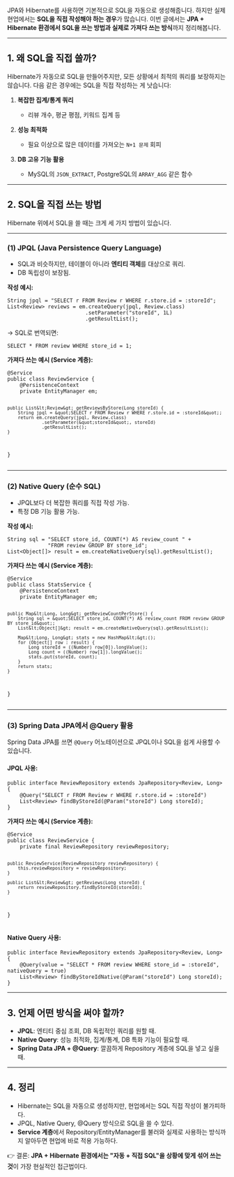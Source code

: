 <p>JPA와 Hibernate를 사용하면 기본적으로 SQL을 자동으로 생성해줍니다. 하지만 실제 현업에서는 <strong>SQL을 직접 작성해야 하는 경우</strong>가 많습니다. 이번 글에서는 <strong>JPA + Hibernate 환경에서 SQL을 쓰는 방법과 실제로 가져다 쓰는 방식</strong>까지 정리해봅니다.</p>
<hr />
<h2 id="1-왜-sql을-직접-쓸까">1. 왜 SQL을 직접 쓸까?</h2>
<p>Hibernate가 자동으로 SQL을 만들어주지만, 모든 상황에서 최적의 쿼리를 보장하지는 않습니다. 다음 같은 경우에는 SQL을 직접 작성하는 게 낫습니다:</p>
<ol>
<li><p><strong>복잡한 집계/통계 쿼리</strong></p>
<ul>
<li>리뷰 개수, 평균 평점, 키워드 집계 등</li>
</ul>
</li>
<li><p><strong>성능 최적화</strong></p>
<ul>
<li>필요 이상으로 많은 데이터를 가져오는 <code>N+1 문제</code> 회피</li>
</ul>
</li>
<li><p><strong>DB 고유 기능 활용</strong></p>
<ul>
<li>MySQL의 <code>JSON_EXTRACT</code>, PostgreSQL의 <code>ARRAY_AGG</code> 같은 함수</li>
</ul>
</li>
</ol>
<hr />
<h2 id="2-sql을-직접-쓰는-방법">2. SQL을 직접 쓰는 방법</h2>
<p>Hibernate 위에서 SQL을 쓸 때는 크게 세 가지 방법이 있습니다.</p>
<hr />
<h3 id="1-jpql-java-persistence-query-language">(1) JPQL (Java Persistence Query Language)</h3>
<ul>
<li>SQL과 비슷하지만, 테이블이 아니라 <strong>엔티티 객체</strong>를 대상으로 쿼리.</li>
<li>DB 독립성이 보장됨.</li>
</ul>
<p><strong>작성 예시:</strong></p>
<pre><code class="language-java">String jpql = &quot;SELECT r FROM Review r WHERE r.store.id = :storeId&quot;;
List&lt;Review&gt; reviews = em.createQuery(jpql, Review.class)
                         .setParameter(&quot;storeId&quot;, 1L)
                         .getResultList();</code></pre>
<p>→ SQL로 번역되면:</p>
<pre><code class="language-sql">SELECT * FROM review WHERE store_id = 1;</code></pre>
<p><strong>가져다 쓰는 예시 (Service 계층):</strong></p>
<pre><code class="language-java">@Service
public class ReviewService {
    @PersistenceContext
    private EntityManager em;

    public List&lt;Review&gt; getReviewsByStore(Long storeId) {
        String jpql = &quot;SELECT r FROM Review r WHERE r.store.id = :storeId&quot;;
        return em.createQuery(jpql, Review.class)
                 .setParameter(&quot;storeId&quot;, storeId)
                 .getResultList();
    }
}</code></pre>
<hr />
<h3 id="2-native-query-순수-sql">(2) Native Query (순수 SQL)</h3>
<ul>
<li>JPQL보다 더 복잡한 쿼리를 직접 작성 가능.</li>
<li>특정 DB 기능 활용 가능.</li>
</ul>
<p><strong>작성 예시:</strong></p>
<pre><code class="language-java">String sql = &quot;SELECT store_id, COUNT(*) AS review_count &quot; +
             &quot;FROM review GROUP BY store_id&quot;;
List&lt;Object[]&gt; result = em.createNativeQuery(sql).getResultList();</code></pre>
<p><strong>가져다 쓰는 예시 (Service 계층):</strong></p>
<pre><code class="language-java">@Service
public class StatsService {
    @PersistenceContext
    private EntityManager em;

    public Map&lt;Long, Long&gt; getReviewCountPerStore() {
        String sql = &quot;SELECT store_id, COUNT(*) AS review_count FROM review GROUP BY store_id&quot;;
        List&lt;Object[]&gt; result = em.createNativeQuery(sql).getResultList();

        Map&lt;Long, Long&gt; stats = new HashMap&lt;&gt;();
        for (Object[] row : result) {
            Long storeId = ((Number) row[0]).longValue();
            Long count = ((Number) row[1]).longValue();
            stats.put(storeId, count);
        }
        return stats;
    }
}</code></pre>
<hr />
<h3 id="3-spring-data-jpa에서-query-활용">(3) Spring Data JPA에서 @Query 활용</h3>
<p>Spring Data JPA를 쓰면 <code>@Query</code> 어노테이션으로 JPQL이나 SQL을 쉽게 사용할 수 있습니다.</p>
<h4 id="jpql-사용">JPQL 사용:</h4>
<pre><code class="language-java">public interface ReviewRepository extends JpaRepository&lt;Review, Long&gt; {
    @Query(&quot;SELECT r FROM Review r WHERE r.store.id = :storeId&quot;)
    List&lt;Review&gt; findByStoreId(@Param(&quot;storeId&quot;) Long storeId);
}</code></pre>
<p><strong>가져다 쓰는 예시 (Service 계층):</strong></p>
<pre><code class="language-java">@Service
public class ReviewService {
    private final ReviewRepository reviewRepository;

    public ReviewService(ReviewRepository reviewRepository) {
        this.reviewRepository = reviewRepository;
    }

    public List&lt;Review&gt; getReviews(Long storeId) {
        return reviewRepository.findByStoreId(storeId);
    }
}</code></pre>
<h4 id="native-query-사용">Native Query 사용:</h4>
<pre><code class="language-java">public interface ReviewRepository extends JpaRepository&lt;Review, Long&gt; {
    @Query(value = &quot;SELECT * FROM review WHERE store_id = :storeId&quot;, nativeQuery = true)
    List&lt;Review&gt; findByStoreIdNative(@Param(&quot;storeId&quot;) Long storeId);
}</code></pre>
<hr />
<h2 id="3-언제-어떤-방식을-써야-할까">3. 언제 어떤 방식을 써야 할까?</h2>
<ul>
<li><strong>JPQL</strong>: 엔티티 중심 조회, DB 독립적인 쿼리를 원할 때.</li>
<li><strong>Native Query</strong>: 성능 최적화, 집계/통계, DB 특화 기능이 필요할 때.</li>
<li><strong>Spring Data JPA + @Query</strong>: 깔끔하게 Repository 계층에 SQL을 넣고 싶을 때.</li>
</ul>
<hr />
<h2 id="4-정리">4. 정리</h2>
<ul>
<li>Hibernate는 SQL을 자동으로 생성하지만, 현업에서는 SQL 직접 작성이 불가피하다.</li>
<li>JPQL, Native Query, @Query 방식으로 SQL을 쓸 수 있다.</li>
<li><strong>Service 계층</strong>에서 Repository/EntityManager를 불러와 실제로 사용하는 방식까지 알아두면 현업에 바로 적용 가능하다.</li>
</ul>
<p>👉 결론: <strong>JPA + Hibernate 환경에서는 &quot;자동 + 직접 SQL&quot;을 상황에 맞게 섞어 쓰는 것</strong>이 가장 현실적인 접근법이다.</p>